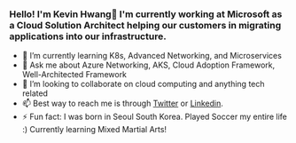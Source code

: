 ### Hello! I'm Kevin Hwang👋  I'm currently working at Microsoft as a Cloud Solution Architect helping our customers in migrating applications into our infrastructure.
- 🌱 I’m currently learning K8s, Advanced Networking, and Microservices
- 💬 Ask me about Azure Networking, AKS, Cloud Adoption Framework, Well-Architected Framework
- 💞️ I’m looking to collaborate on cloud computing and anything tech related
- 📫 Best way to reach me is through [Twitter](https://twitter.com/kevindhwang) or [Linkedin](https://linkedin.com/in/kehwan).
- ⚡ Fun fact: I was born in Seoul South Korea. Played Soccer my entire life :) Currently learning Mixed Martial Arts!
<!--
**kevhwang/kevhwang** is a ✨ _special_ ✨ repository because its `README.md` (this file) appears on your GitHub profile.

Here are some ideas to get you started:


-->

